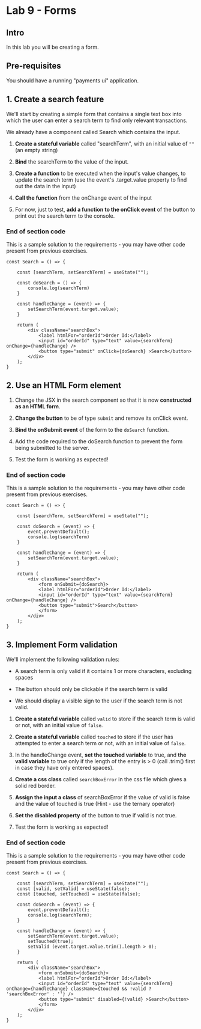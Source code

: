 # Lab 9 - Forms

## Intro

In this lab you will be creating a form. 

## Pre-requisites

You should have a running "payments ui" application.

## 1. Create a search feature

We'll start by creating a simple form that contains a single text box into which the user can enter a search term to find only relevant transactions.

We already have a component called Search which contains the input.

1. **Create a stateful variable** called "searchTerm", with an initial value of `""` (an empty string)

2. **Bind** the searchTerm to the value of the input.

3. **Create a function** to be executed when the input's value changes, to update the search term (use the event's .target.value property to find out the data in the input)

4. **Call the function** from the onChange event of the input

5. For now, just to test, **add a function to the onClick event** of the button to print out the search term to the console.

### End of section code
This is a sample solution to the requirements - you may have other code present from previous exercises.

```
const Search = () => {

    const [searchTerm, setSearchTerm] = useState("");
    
    const doSearch = () => {
        console.log(searchTerm)
    }

    const handleChange = (event) => {
        setSearchTerm(event.target.value);
    }

    return (
        <div className="searchBox">
            <label htmlFor="orderId">Order Id:</label>
            <input id="orderId" type="text" value={searchTerm} onChange={handleChange} />
            <button type="submit" onClick={doSearch} >Search</button>
        </div>
    );
}
```

## 2. Use an HTML Form element

1. Change the JSX in the search component so that it is now **constructed as an HTML form**.

2. **Change the button** to be of type `submit` and remove its onClick event.

3. **Bind the onSubmit event** of the form to the `doSearch` function.

4. Add the code required to the doSearch function to prevent the form being submitted to the server.

5. Test the form is working as expected!

### End of section code
This is a sample solution to the requirements - you may have other code present from previous exercises.

```
const Search = () => {

    const [searchTerm, setSearchTerm] = useState("");
    
    const doSearch = (event) => {
        event.preventDefault();
        console.log(searchTerm)
    }

    const handleChange = (event) => {
        setSearchTerm(event.target.value);
    }

    return (
        <div className="searchBox">
            <form onSubmit={doSearch}>
            <label htmlFor="orderId">Order Id:</label>
            <input id="orderId" type="text" value={searchTerm} onChange={handleChange} />
            <button type="submit">Search</button>
            </form>
        </div>
    );
}
```


## 3. Implement Form validation

We'll implement the following validation rules:

* A search term is only valid if it contains 1 or more characters, excluding spaces

* The button should only be clickable if the search term is valid

* We should display a visible sign to the user if the search term is not valid.

1. **Create a stateful variable** called `valid` to store if the search term is valid or not, with an initial value of `false`.

2. **Create a stateful variable** called `touched` to store if the user has attempted to enter a search term or not, with an initial value of `false`.

3. In the handleChange event, **set the touched variable** to true, and **the valid variable** to true only if the length of the entry is > 0 (call .trim() first in case they have only entered spaces).

4. **Create a css class** called `searchBoxError` in the css file which gives a solid red border.

5. **Assign the input a class** of searchBoxError if the value of valid is false and the value of touched is true (Hint - use the ternary operator)

6. **Set the disabled property** of the button to true if valid is not true.

7. Test the form is working as expected!

### End of section code
This is a sample solution to the requirements - you may have other code present from previous exercises.

```
const Search = () => {

    const [searchTerm, setSearchTerm] = useState("");
    const [valid, setValid] = useState(false);
    const [touched, setTouched] = useState(false);

    const doSearch = (event) => {
        event.preventDefault();
        console.log(searchTerm);
    }

    const handleChange = (event) => {
        setSearchTerm(event.target.value);
        setTouched(true);
        setValid (event.target.value.trim().length > 0);
    }

    return (
        <div className="searchBox">
            <form onSubmit={doSearch}>
            <label htmlFor="orderId">Order Id:</label>
            <input id="orderId" type="text" value={searchTerm} onChange={handleChange} className={touched && !valid ? 'searchBoxError' : ''} />
            <button type="submit" disabled={!valid} >Search</button>
            </form>
        </div>
    );
}
```